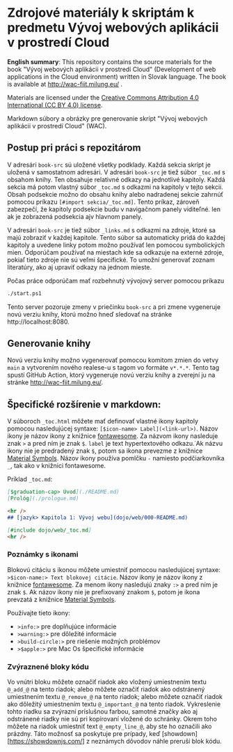 # Zdrojové materiály k skriptám k predmetu Vývoj webových aplikácii v prostredí Cloud

__English summary__: This repository contains the source materials for the book "Vývoj webových aplikácii v prostredí Cloud" (Development of web applications in the Cloud environment) written in Slovak language. The book is available at http://wac-fiit.milung.eu/ .

Materials are licensed under the [Creative Commons Attribution 4.0 International (CC BY 4.0) license](https://creativecommons.org/licenses/by/4.0/).

Markdown súbory a obrázky pre generovanie skrípt "Vývoj webových aplikácii v prostredí Cloud" (WAC).

## Postup pri práci s repozitárom

V adresári `book-src` sú uložené všetky podklady. Každá sekcia skrípt je uložená v samostatnom adresári. V adresári `book-src` je tiež súbor `_toc.md` s obsahom knihy. Ten obsahuje relativné odkazy na jednotlivé kapitoly. Každá sekcia má potom vlastný súbor `_toc.md` s odkazmi na kapitoly v tejto sekcii. Obsah podsekcie možno do obsahu knihy alebo nadradenej sekcie  zahrnúť pomocou príkazu `[#import sekcia/_toc.md]`. Tento príkaz, zároveň zabezpečí, že kapitoly podsekcie budu v navigačnom panely viditeľné. len ak je zobrazená podsekcia ajv hlavnom panely.

V adresári `book-src` je tiež súbor `_links.md` s odkazmi na zdroje, ktoré sa majú zobraziť v každej kapitole. Tento súbor sa automaticky pridá do každej kapitoly a uvedene linky potom možno používať len pomocou symbolických mien. Odporúčam používať na miestach kde sa odkazuje na externé zdroje, pokiaľ tieto zdroje nie sú veľmi špecifické. To umožní generovať zoznam literatúry, ako aj upraviť odkazy na jednom mieste.

Počas práce odporúčam mať rozbehnutý vývojový server pomocou príkazu 

```bash
./start.ps1
```

Tento server pozoruje zmeny v priečinku `book-src` a pri zmene vygeneruje novú verziu knihy, ktorú možno hneď sledovať na stránke http://localhost:8080. 

## Generovanie knihy

Novú verziu knihy možno vygenerovať pomocou komitom zmien do vetvy `main` a vytvorením nového realese-u s tagom vo formáte `v*.*.*`. Tento tag spustí GitHub Action, ktorý vygeneruje novú verziu knihy a zverejní ju na stránke http://wac-fiit.milung.eu/.

## Špecifické rozšírenie v markdown: 

V súboroch `_toc.html` môžete mať definovať vlastné ikony kapitoly pomocou nasledujúcej syntaxe: `[$icon-name> Label](<link-url>)`. Názov ikony je názov ikony z knižnice [fontawesome](https://fontawesome.com/icons?d=gallery). Za názvom ikony nasleduje znak `>` a pred ním je znak `$`. `label` je text hypertextového odkazu.˙Ak názvu ikony nie je predradený znak `$`, potom sa ikona prevezme z knižnice [Material Symbols](https://fonts.google.com/icons). Názov ikony používa pomlčku `-` namiesto podčiarkovníka `_`, tak ako v knižnici fontawesome.

Príklad `_toc.md`:

```markdown
[$graduation-cap> Úvod](./README.md)
[Prológ](./prologue.md)

<hr />
## [jazyk> Kapitola 1: Vývoj webu](dojo/web/000-README.md)

[#include dojo/web/_toc.md]
<hr />
```
### Poznámky s ikonami

Blokovú citáciu s ikonou môžete umiestniť pomocou nasledujúcej syntaxe: `>$icon-name:> Text blokovej citácie`. Názov ikony je názov ikony z knižnice [fontawesome](https://fontawesome.com/icons?d=gallery). Za menom ikony nasledujú znaky `:>` a pred ním je znak `$`.  Ak názov ikony nie je prefixovaný znakom `$`, potom je ikona prevzatá z knižnice [Material Symbols](https://fonts.google.com/icons).

Používajte tieto ikony: 

- `>info:>` pre doplňujúce informácie 
- `>warning:>` pre dôležité informácie
- `>build-circle:>` pre riešenie možných problémov
- `>$apple:>` pre Mac Os špecifické informácie

### Zvýraznené bloky kódu

 Vo vnútri bloku môžete označiť riadok ako vložený umiestnením textu `@_add_@` na tento riadok; alebo môžete označiť riadok ako odstránený umiestnením textu `@_remove_@` na tento riadok; alebo môžete označiť riadok ako dôležitý umiestnením textu `@_important_@` na tento riadok. Vykreslenie tohto riadku sa zvýrazní príslušnou farbou, samotné značky ako aj odstránené riadky nie sú pri kopírovaní vložené do schránky. Okrem toho môžete na riadok umiestniť text `@_empty_line_@`, aby ste ho označili ako prázdny. Táto možnosť sa poskytuje pre prípady, keď [showdown][https://showdownjs.com/] z neznámych dôvodov náhle preruší blok kódu.

